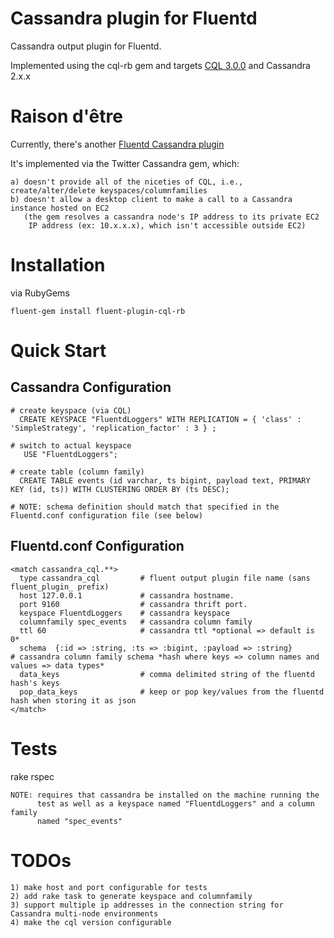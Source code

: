 # Cassandra plugin for Fluentd

Cassandra output plugin for Fluentd.

Implemented using the cql-rb gem and targets [CQL 3.0.0](http://www.datastax.com/docs/1.1/references/cql/index)
and Cassandra 2.x.x

# Raison d'être
Currently, there's another [Fluentd Cassandra plugin](https://github.com/tomitakazutaka/fluent-plugin-cassandra)

It's implemented via the Twitter Cassandra gem, which:

    a) doesn't provide all of the niceties of CQL, i.e., create/alter/delete keyspaces/columnfamilies
    b) doesn't allow a desktop client to make a call to a Cassandra instance hosted on EC2
       (the gem resolves a cassandra node's IP address to its private EC2
        IP address (ex: 10.x.x.x), which isn't accessible outside EC2)

# Installation

via RubyGems

    fluent-gem install fluent-plugin-cql-rb

# Quick Start

## Cassandra Configuration
    # create keyspace (via CQL)
      CREATE KEYSPACE "FluentdLoggers" WITH REPLICATION = { 'class' : 'SimpleStrategy', 'replication_factor' : 3 } ;

    # switch to actual keyspace
       USE "FluentdLoggers";

    # create table (column family)
      CREATE TABLE events (id varchar, ts bigint, payload text, PRIMARY KEY (id, ts)) WITH CLUSTERING ORDER BY (ts DESC);

    # NOTE: schema definition should match that specified in the Fluentd.conf configuration file (see below)

## Fluentd.conf Configuration
    <match cassandra_cql.**>
      type cassandra_cql         # fluent output plugin file name (sans fluent_plugin_ prefix)
      host 127.0.0.1             # cassandra hostname.
      port 9160                  # cassandra thrift port.
      keyspace FluentdLoggers    # cassandra keyspace
      columnfamily spec_events   # cassandra column family
      ttl 60                     # cassandra ttl *optional => default is 0*
      schema  {:id => :string, :ts => :bigint, :payload => :string}                   # cassandra column family schema *hash where keys => column names and values => data types*
      data_keys                  # comma delimited string of the fluentd hash's keys
      pop_data_keys              # keep or pop key/values from the fluentd hash when storing it as json
    </match>

# Tests

rake rspec

    NOTE: requires that cassandra be installed on the machine running the
          test as well as a keyspace named "FluentdLoggers" and a column family
          named "spec_events"

# TODOs
    1) make host and port configurable for tests
    2) add rake task to generate keyspace and columnfamily
    3) support multiple ip addresses in the connection string for Cassandra multi-node environments
    4) make the cql version configurable
